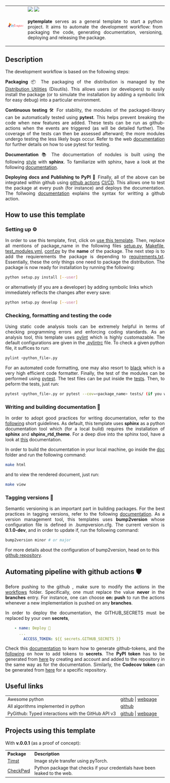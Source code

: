 <table style="width:100%">
  <tr>
    <td rowspan="2" style="width:50px">
      <img alt="Logo" src="https://github.com/Radonirinaunimi/python-template/blob/master/logo/logo.png" width=100%>
    </td>
    <td>
      <img src="https://img.shields.io/badge/python_template-3776AB?style=for-the-badge&logo=python&logoColor=white"/>
      <img src="https://img.shields.io/badge/LICENSE:_MIT-ED1C24?style=for-the-badge"/>
    </td>
  </tr>
  <tr>
    <td> 
      <p align="justify">
        <b>pytemplate</b> serves as a general template to start a python project. It aims to automate the development workflow: from 
        packaging the code, generating documentation, versioning, deploying and releasing the package.
      </p>
    </td>
  </tr>
</table>

## Description

The development workflow is based on the following steps:
<p align="justify">
  <b> Packaging </b> 📦
  The packaging of the distribution is managed by the 
  <a href="https://the-hitchhikers-guide-to-packaging.readthedocs.io/en/latest/introduction.html">Distribution Utilities</a> (Disutils).
  This allows users (or developers) to easily install the package (or to simulate the installation by adding a symbolic link for easy debug) 
  into a particular environment.
</p>

<p align="justify">
  <b> Continuous testing </b> 🛠️
  For stability, the modules of the packaged-library can be automatically tested using <b>pytest</b>. This helps prevent breaking the code 
  when new features are added. These tests can be run as github-actions when the events are triggered (as will be detailed further). The 
  coverage of the tests can then be assessed afterward; the more modules undergo testing the less likely bugs occur. Refer to the web
  <a href="https://docs.pytest.org/en/stable/">documentation</a> for further details on how to use pytest for testing.
</p>

<p align="justify">
  <b> Documentation </b> 📚
  The documentation of nodules is built using the following 
  <a href="https://the-hitchhikers-guide-to-packaging.readthedocs.io/en/latest/introduction.html">style</a> with <b>sphinx</b>. To 
  familiarize with sphinx, have a look at the following <a href="https://www.sphinx-doc.org/en/master/usage/quickstart.html">documentation</a>.
</p>

<p align="justify">
  <b> Deploying docs and Publishing to PyPI </b> 🚀
  Finally, all of the above can be integrated within github using <a href="https://docs.pytest.org/en/stable/">github actions</a>
  <a href="https://github.blog/2019-08-08-github-actions-now-supports-ci-cd/">CI/CD</a>. This allows one to test the package at every 
  push (for instance) and deploys the documentation. The follwoing 
  <a href="https://help.github.com/en/actions/reference/workflow-syntax-for-github-actions">documentation</a> explains the syntax for writting 
  a github action.
</p>


## How to use this template

### Setting up ⚙️

<p align="justify">
  In order to use this template, first, click on <a href="https://github.com/Radonirinaunimi/python-template/generate">use this template</a>. 
  Then, replace all mentions of package_name in the following files <a href="https://github.com/Radonirinaunimi/python-template/blob/master/setup.py#L16">
  setup.py</a>, <a href="https://github.com/Radonirinaunimi/python-template/blob/master/doc/Makefile#L12">Makefile</a>, 
  <a href="https://github.com/Radonirinaunimi/python-template/blob/master/.github/workflows/test_modules.yml">test_modules.yml</a>, 
  <a href="https://github.com/Radonirinaunimi/python-template/blob/master/doc/source/conf.py#L14">conf.py</a> by the <b>name</b> of the package. 
  The next step is to add the requierements the package is depending to 
  <a href="https://github.com/Radonirinaunimi/python-template/blob/master/requirements.txt">requirements.txt</a>. Essentially, these the only things 
  one need to package the distribution. The package is now ready for installation by running the following:  
</p>

```bash
python setup.py install [--user]
```
or alternatively (if you are a developer) by adding symbolic links which immediately reflects the changes after every save:
```bash
python setup.py develop [--user]
```

### Checking, formatting and testing the code

<p align="justify">
  Using static code analysis tools can be extremely helpful in terms of checking programming errors and enforcing coding standards. As an analysis tool,
  this template uses <a href="https://pylint.org/">pylint</a> which is highly customazable. The default configurations are given in the
  <a href="https://github.com/Radonirinaunimi/python-template/blob/master/.pylintrc">.pylintrc</a> file. To check a given python file, it suffices to
  run:
</p>

```bash
pylint <python_file>.py
```

<p align="justify">
  For an automated code formatting, one may also resort to <a href="https://github.com/psf/black">black</a> which is a very high efficient code
  formatter. Finally, the test of the modules can be performed using <a href="https://docs.pytest.org/en/6.2.x/">pytest</a>. The test files can
  be put inside the <a href="https://github.com/Radonirinaunimi/python-template/tree/master/tests">tests</a>. Then, to peform the tests, just run:
</p>

```bash
pytest <python_file>.py or pytest --cov=<package_name> tests/ (if you want to generare reports)
```


### Writing and building documentation 📘

<p align="justify">
  In order to adopt good practices for writing documentation, refer to the <a href="https://docs.python-guide.org/writing/documentation/">following</a>
  short guidelines. As default, this template uses <b>sphinx</b> as a python documentation tool which (for a local build) requires the installation of
  <b>sphinx</b> and <b>shpinx_rtd_theme</b>. For a deep dive into the sphinx tool, have a look at
  <a href="https://www.sphinx-doc.org/en/master/contents.html">this</a> documentation.
</p>
  
<p align="justify">
  In order to build the documentation in your local machine, go inside the 
  <a href="https://github.com/Radonirinaunimi/python-template/tree/master/doc">doc</a> folder and run the following command:
</p>

```bash
make html
```
<p> and to view the rendered document, just run: </p>

```bash
make view
```

### Tagging versions 🎉

<p align="justify">
  Semantic versioning is an important part in building packages. For the best practices in tagging versions, refer to the following
  <a href="https://semver.org/">documentation</a>. As a version management tool, this templates uses <b>bump2version</b> whose configuration
  file is defined in .bumpversion.cfg. The current version is <b>0.1.0-dev</b>, and in order to update if, run the following command:
</p>

```bash
bump2version minor # or major
```

For more details about the configuration of bump2version, head on to this <a href="https://github.com/c4urself/bump2version">github repository</a>.


## Automating pipeline with github actions 🛡️

<p align="justify">
  Before pushing to the github , make sure to modify the actions in the 
  <a href="https://github.com/Radonirinaunimi/python-template/blob/master/.github/workflows/">workflows</a> folder. Specifically, one must replace 
  the value <b>never</b> in the <b>branches</b> entry. For instance, one can choose <b>on: push</b> to run the actions whenever a new implementation 
  is pushed on any <b>branches</b>.
</p>

<p align="justify">
  In order to deploy the documentation, the GITHUB_SECRETS must be replaced by your own <b>secrets</b>,
</p> 

```yaml
    - name: Deploy 🚀
      ...
        ACCESS_TOKEN: ${{ secrets.GITHUB_SECRETS }}
```

<p align="justify">
  Check this <a href="https://help.github.com/en/github/authenticating-to-github/creating-a-personal-access-token">documentation</a> to learn how 
  to generate github-tokens, and the <a href="https://help.github.com/en/actions/configuring-and-managing-workflows/creating-and-storing-encrypted-secrets">
  following</a> on how to add tokens to <b>secrets</b>. The <b>PyPI token</b> has to be generated from 
  <a href="https://packaging.python.org/guides/publishing-package-distribution-releases-using-github-actions-ci-cd-workflows/">here</a> by creating and
  account and added to the repository in the same way as for the documentation. Similarly, the <b>Codecov token</b> can be generated from 
  <a href="https://codecov.io/gh">here</a> for a specific repository.
</p>


## Useful links

<table>
  <tr>
    <td> Awesome python </td>
    <td> <a href="https://github.com/vinta/awesome-python">github</a> | <a href="https://awesome-python.com/)">webpage</a> </td>
  </tr>
  <tr>
    <td> All algorithms implemented in python </td>
    <td> <a href="https://github.com/TheAlgorithms/Python">github</a> </td>
  </tr>
  <tr>
    <td> PyGithub: Typed interactions with the GitHub API v3 </td>
    <td> <a href="https://github.com/PyGithub/PyGithub">github</a> | <a href="https://pygithub.readthedocs.io/">webpage</a> </td>
  </tr>
</table>


## Projects using this template

With **v.0.0.1** (as a proof of concept):
<table>
  <tr>
    <td> <b>Package</b> </td>
    <td> <b>Description</b>  </td>
  </tr>
  <tr>
    <td> <a href="https://github.com/Radonirinaunimi/Style-Transfer">Timst</b> </td>
    <td> Image style transfer using pyTorch. </td>
  </tr>
  <tr>
    <td> <a href="https://github.com/Radonirinaunimi/pwnd-check">CheckPwd</b> </td>
    <td> Python package that checks if your credentials have been leaked to the web. </td>
  </tr>
</table>

